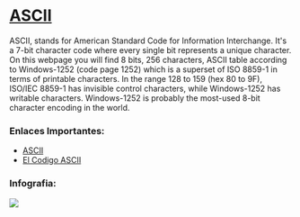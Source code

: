 # [ASCII](https://www.ascii-code.com/)

ASCII, stands for American Standard Code for Information Interchange. It's a 7-bit character code where every single bit represents a unique character. On this webpage you will find 8 bits, 256 characters, ASCII table according to Windows-1252 (code page 1252) which is a superset of ISO 8859-1 in terms of printable characters. In the range 128 to 159 (hex 80 to 9F), ISO/IEC 8859-1 has invisible control characters, while Windows-1252 has writable characters. Windows-1252 is probably the most-used 8-bit character encoding in the world.

### Enlaces Importantes:
- [ASCII](https://www.ascii-code.com/)
- [El Codigo ASCII](https://elcodigoascii.com.ar/)

### Infografia:
![](https://i.imgur.com/HzAyJAy.png)
